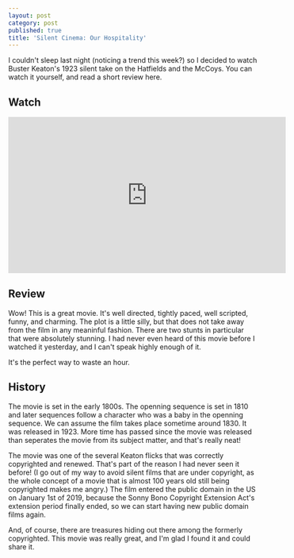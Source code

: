 ```yaml
---
layout: post
category: post
published: true
title: 'Silent Cinema: Our Hospitality'
---
```

I couldn't sleep last night (noticing a trend this week?) so I decided to watch Buster Keaton's 1923 silent take on the Hatfields and the McCoys. You can watch it yourself, and read a short review here. 

## Watch

<iframe width="560" height="315" sandbox="allow-same-origin allow-scripts" src="https://peertube.mastodon.host/videos/embed/797baca2-ce83-489b-aca0-2d2a8848c6a5" frameborder="0" allowfullscreen></iframe>

## Review 

Wow! This is a great movie. It's well directed, tightly paced, well scripted, funny, and charming. The plot is a little silly, but that does not take away from the film in any meaninful fashion. There are two stunts in particular that were absolutely stunning. I had never even heard of this movie before I watched it yesterday, and I can't speak highly enough of it. 

It's the perfect way to waste an hour. 

## History 

The movie is set in the early 1800s. The openning sequence is set in 1810 and later sequences follow a character who was a baby in the openning sequence. We can assume the film takes place sometime around 1830. It was released in 1923. More time has passed since the movie was released than seperates the movie from its subject matter, and that's really neat! 

The movie was one of the several Keaton flicks that was correctly copyrighted and renewed. That's part of the reason I had never seen it before! (I go out of my way to avoid silent films that are under copyright, as the whole concept of a movie that is almost 100 years old still being copyrighted makes me angry.) The film entered the public domain in the US on January 1st of 2019, because the Sonny Bono Copyright Extension Act's extension period finally ended, so we can start having new public domain films again. 

And, of course, there are treasures hiding out there among the formerly copyrighted. This movie was really great, and I'm glad I found it and could share it.
